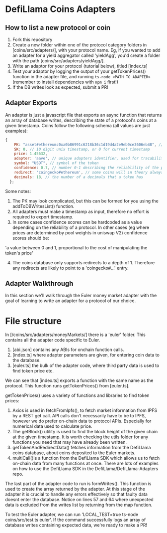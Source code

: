 # DefiLlama Coins Adapters 

## How to list a new protocol or coin

1. Fork this repository
2. Create a new folder within one of the protocol category folders in [coins/src/adapters/], with your protocol name. Eg, if you wanted to add an adapter for a yield aggregator called 'yieldAgg', you'd create a folder with the path [coins/src/adapters/yieldAgg/]. 
3. Write an adaptor for your protocol (tutorial below), titled [index.ts]
4. Test your adaptor by logging the output of your getTokenPrices() function in the adapter file, and running `ts-node <PATH TO ADAPTER>` (remember to install dependencies with `npm i` first!)
5. If the DB writes look as expected, submit a PR!

## Adapter Exports

An adapter is just a javascript file that exports an async function that returns an array of database writes, describing the state of a protocol's coins at a given timestamp. Coins follow the following schema (all values are just examples):

```js
{
    PK: "asset#ethereum:0xa0b86991c6218b36c1d19d4a2e9eb0ce3606eb48", // unique identifier showing the chain and address of the token
    SK: 0, // 10 digit unix timestamp, or 0 for current timestamp
    price: 1.45632, 
    adapter: 'aave', // unique adapters identifier, used for tracability inside the database 
    symbol: "USDT", // symbol of the token
    confidence: 0.7, // number 0-1 describing the reliablility of the price data (more information below) 
    redirect: 'coingecko#ethereum', // some coins will in theory always have the same price as another token in the DB. In this case a 'redirect' can be used instead of a 'price'. This will usually be undefined
    decimals: 18, // the number of a decimals that a token has      
  };
```

Some notes:

1. The PK may look complicated, but this can be formed for you using the addToDBWritesList() function.
2. All adapters must make a timestamp as input, therefore no effort is required to export timestamp.
3. In some cases confidence scores can be hardcoded as a value depending on the reliability of a protocol. In other cases (eg where prices are determined by pool weights in uniswap V2) confidence scores should be:

'a value between 0 and 1, proportional to the cost of manipulating the token's price'

4. The coins database only supports redirects to a depth of 1. Therefore any redirects are likely to point to a 'coingecko#...' entry.

## Adapter Walkthrough

In this section we'll walk through the Euler money market adapter with the goal of learning to write an adapter for a protocol of our choice.

# File structure

In [/coins/src/adapters/moneyMarkets/] there is a 'euler' folder. This contains all the adapter code specific to Euler.

1. [abi.json] contains any ABIs for onchain function calls.
2. [index.ts] where adapter parameters are given, for entering coin data to the database. 
3. [euler.ts] the bulk of the adapter code, where third party data is used to find token price etc.

We can see that [index.ts] exports a function with the same name as the protocol. This function runs getTokenPrices() from [euler.ts]. 

getTokenPrices() uses a variety of functions and libraries to find token prices:

1. Axios is used in fetchFromIpfs(), to fetch market information from IPFS by a REST get call. API calls don't necessarily have to be to IPFS, however we do prefer on-chain data to protocol APIs. Especially for numerical data used to calculate price. 
2. The getBlock() utility is used to find the block height of the given chain at the given timestamp. It is worth checking the utils folder for any functions you need that may have already been written. 
3. getTokenAndRedirectData() fetches information from the DefiLlama coins database, about coins deposited to the Euler markets.
4. multiCall()is a function from the DefiLlama SDK which allows us to fetch on-chain data from many functions at once. There are lots of examples on how to use the DefiLlama SDK in the DefiLlama/DefiLlama-Adapters repo.

The last part of the adapter code to run is formWrites(). This function is used to create the array returned by the adapter. At this stage of the adapter it is crucial to handle any errors effectively so that faulty data doesnt enter the database. Notice on lines 57 and 64 where unexpected data is excluded from the writes list by returning from the map function. 

To test the Euler adapter, we can run 'LOCAL_TEST=true ts-node coins/src/test.ts euler'. If the command successfully logs an array of database writes containing expected data, we're ready to make a PR!